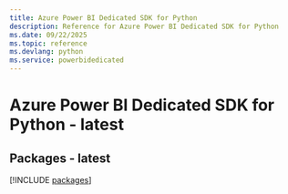 ```yaml
---
title: Azure Power BI Dedicated SDK for Python
description: Reference for Azure Power BI Dedicated SDK for Python
ms.date: 09/22/2025
ms.topic: reference
ms.devlang: python
ms.service: powerbidedicated
---
```

# Azure Power BI Dedicated SDK for Python - latest
## Packages - latest
[!INCLUDE [packages](power-bi-dedicated-index.md)]